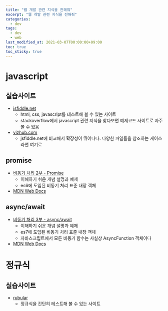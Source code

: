 ```yaml
---
title: "웹 개발 관련 지식을 전해줘"
excerpt: "웹 개발 관련 지식을 전해줘"
categories: 
  - dev
tags: 
  - dev
  - web
last_modified_at: 2021-03-07T00:00:00+09:00
toc: true
toc_sticky: true
---
```


# javascript
## 실습사이트
- [jsfiddle.net](https://jsfiddle.net/)
  - html, css, javascript를 테스트해 볼 수 있는 사이트
  - stackoverflow에서 javascript 관련 지식을 찾다보면 예제코드 사이트로 자주 볼 수 있음
- [vizhub.com](https://vizhub.com/)
  - jsfiddle.net에 비교해서 확장성이 뛰어나다. 다양한 파일들을 참조하는 케이스라면 여기로
## promise
- [비동기 처리 2부 - Promise](https://www.daleseo.com/js-async-promise/)
  - 이해하기 쉬운 개념 설명과 예제
  - es6에 도입된 비동기 처리 표준 내장 객체
- [MDN Web Docs](https://developer.mozilla.org/ko/docs/Web/JavaScript/Reference/Global_Objects/Promise)
## async/await
- [비동기 처리 3부 - async/await](https://www.daleseo.com/js-async-async-await/)
  - 이해하기 쉬운 개념 설명과 예제
  - es7에 도입된 비동기 처리 표준 내장 객체
  - 자바스크립트에서 모든 비동기 함수는 사실상 AsyncFunction 객체이다
- [MDN Web Docs](https://developer.mozilla.org/ko/docs/Web/JavaScript/Reference/Global_Objects/AsyncFunction)

# 정규식
## 실습사이트
- [rubular](https://rubular.com/)
  - 정규식을 간단히 테스트해 볼 수 있는 사이트
